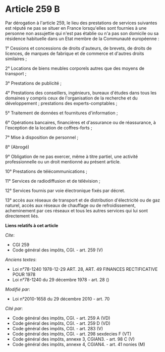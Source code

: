 # Article 259 B

Par dérogation à l'article 259, le lieu des prestations de services suivantes est réputé ne pas se situer en France
lorsqu'elles sont fournies à une personne non assujettie qui n'est pas établie ou n'a pas son domicile ou sa résidence
habituelle dans un Etat membre de la Communauté européenne : 

1° Cessions et concessions de droits d'auteurs, de brevets, de droits de licences, de marques de fabrique et de commerce et
d'autres droits similaires ; 

2° Locations de biens meubles corporels autres que des moyens de transport ; 

3° Prestations de publicité ; 

4° Prestations des conseillers, ingénieurs, bureaux d'études dans tous les domaines y compris ceux de l'organisation de la
recherche et du développement ; prestations des experts-comptables ; 

5° Traitement de données et fournitures d'information ; 

6° Opérations bancaires, financières et d'assurance ou de réassurance, à l'exception de la location de coffres-forts ; 

7° Mise à disposition de personnel ; 

8° (Abrogé) 

9° Obligation de ne pas exercer, même à titre partiel, une activité professionnelle ou un droit mentionné au présent
article. 

10° Prestations de télécommunications ; 

11° Services de radiodiffusion et de télévision ; 

12° Services fournis par voie électronique fixés par décret. 

13° accès aux réseaux de transport et de distribution d'électricité ou de gaz naturel, accès aux réseaux de chauffage ou de
refroidissement, acheminement par ces réseaux et tous les autres services qui lui sont directement liés.

**Liens relatifs à cet article**

_Cite_:

  - CGI 259
  - Code général des impôts, CGI. - art. 259 (V)

_Anciens textes_:

  - Loi n°78-1240 1978-12-29 ART. 28, ART. 49 FINANCES RECTIFICATIVE POUR 1978
  - Loi n°78-1240 du 29 décembre 1978 - art. 28 ()

_Modifié par_:

  - Loi n°2010-1658 du 29 décembre 2010 - art. 70

_Cité par_:

  - Code général des impôts, CGI. - art. 259 A (VD)
  - Code général des impôts, CGI. - art. 259 D (VD)
  - Code général des impôts, CGI. - art. 283 (V)
  - Code général des impôts, CGI. - art. 298 sexdecies F (VT)
  - Code général des impôts, annexe 3, CGIAN3. - art. 98 C (V)
  - Code général des impôts, annexe 4, CGIAN4. - art. 41 nonies (M)
